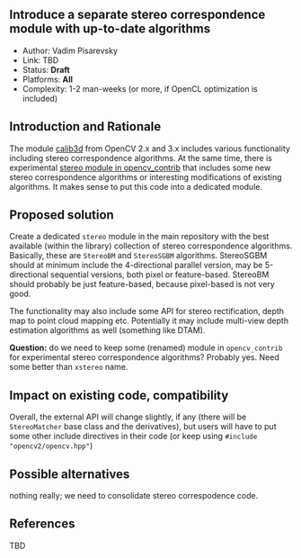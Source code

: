 ## Introduce a separate stereo correspondence module with up-to-date algorithms

* Author: Vadim Pisarevsky
* Link: TBD
* Status: **Draft**
* Platforms: **All**
* Complexity: 1-2 man-weeks (or more, if OpenCL optimization is included)

## Introduction and Rationale

The module [calib3d](https://github.com/opencv/opencv/tree/master/modules/calib3d) from OpenCV 2.x and 3.x includes various functionality including stereo correspondence algorithms. At the same time, there is experimental [stereo module in opencv_contrib](https://github.com/opencv/opencv_contrib/tree/master/modules/stereo) that includes some new stereo correspondence algorithms or interesting modifications of existing algorithms. It makes sense to put this code into a dedicated module.

## Proposed solution

Create a dedicated `stereo` module in the main repository with the best available (within the library) collection of stereo correspondence algorithms. Basically, these are `StereoBM` and `StereoSGBM` algorithms. StereoSGBM should at minimum include the 4-directional parallel version, may be 5-directional sequential versions, both pixel or feature-based. StereoBM should probably be just feature-based, because pixel-based is not very good.

The functionality may also include some API for stereo rectification, depth map to point cloud mapping etc. Potentially it may include multi-view depth estimation algorithms as well (something like DTAM).

**Question:** do we need to keep some (renamed) module in `opencv_contrib` for experimental stereo correspondence algorithms? Probably yes. Need some better than `xstereo` name.

## Impact on existing code, compatibility

Overall, the external API will change slightly, if any (there will be `StereoMatcher` base class and the derivatives), but users will have to put some other include directives in their code (or keep using `#include "opencv2/opencv.hpp"`)

## Possible alternatives

nothing really; we need to consolidate stereo correspodence code.

## References

TBD